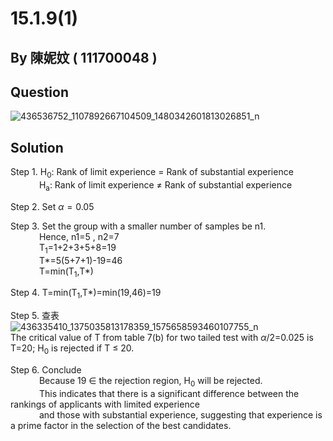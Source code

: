 # 15.1.9(1)

## By 陳妮妏 ( 111700048 )

## Question

![436536752_1107892667104509_1480342601813026851_n](https://github.com/HWTeng-Course/202402-Statistics/assets/162071863/628a52e6-d75d-4dca-85d0-b63dfc84e082)

## Solution

Step 1. H<sub>0</sub>: Rank of limit experience = Rank of substantial experience  
&nbsp;&emsp;&emsp;&emsp;H<sub>a</sub>: Rank of limit experience ≠ Rank of substantial experience

Step 2. Set  $\alpha=0.05$

Step 3. Set the group with a smaller number of samples be n1.  
&nbsp;&emsp;&emsp;&emsp;Hence, n1=5 , n2=7  
&nbsp;&emsp;&emsp;&emsp;T<sub>1</sub>=1+2+3+5+8=19  
&nbsp;&emsp;&emsp;&emsp;T*=5(5+7+1)-19=46  
&nbsp;&emsp;&emsp;&emsp;T=min(T<sub>1</sub>,T*)  

Step 4. T=min(T<sub>1</sub>,T*)=min(19,46)=19  

Step 5. 查表  
![436335410_1375035813178359_1575658593460107755_n](https://github.com/HWTeng-Course/202402-Statistics/assets/162071863/51c3dacd-0315-45bf-b5a3-313ac4838988)  
The critical value of T from table 7(b) for two tailed test with $\alpha$/2=0.025 is T=20; H<sub>0</sub> is rejected if T &le; 20.  

Step 6. Conclude  
&nbsp;&emsp;&emsp;&emsp;Because 19 &in; the rejection region, H<sub>0</sub> will be rejected.  
&nbsp;&emsp;&emsp;&emsp;This indicates that there is a significant difference between the rankings of applicants with limited experience  
&nbsp;&emsp;&emsp;&emsp;and those with substantial experience, suggesting that experience is a prime factor in the selection of the best candidates.
